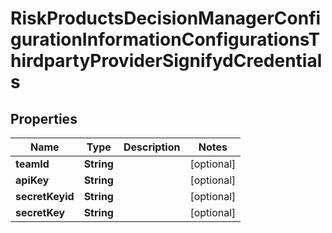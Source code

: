 
# RiskProductsDecisionManagerConfigurationInformationConfigurationsThirdpartyProviderSignifydCredentials

## Properties
Name | Type | Description | Notes
------------ | ------------- | ------------- | -------------
**teamId** | **String** |  |  [optional]
**apiKey** | **String** |  |  [optional]
**secretKeyid** | **String** |  |  [optional]
**secretKey** | **String** |  |  [optional]



